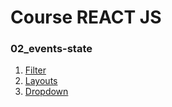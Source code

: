 # Course REACT JS

### 02_events-state

1. [Filter](./src/components/Filter/)
2. [Layouts](./src/components/Layouts/)
3. [Dropdown ](./src/components/Dropdown/)